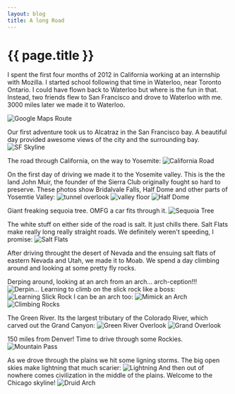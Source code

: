 ```yaml
---
layout: blog
title: A long Road
---
```


{{ page.title }}
================
I spent the first four months of 2012 in California working at an internship with Mozilla. I started school following that time in Waterloo, near Toronto Ontario. I could have flown back to Waterloo but where is the fun in that. Instead, two friends flew to San Francisco and drove to Waterloo with me. 3000 miles later we made it to Waterloo.

![Google Maps Route](/blog/media/2012-05-27-roadtrip/route.png)

Our first adventure took us to Alcatraz in the San Francisco bay. A beautiful day provided awesome views of the city and the surrounding bay.
![SF Skyline](/blog/media/2012-05-27-roadtrip/sfskyline.jpg)

The road through California, on the way to Yosemite:
![California Road](/blog/media/2012-05-27-roadtrip/caliroad.jpg)

On the first day of driving we made it to the Yosemite valley. This is the the land John Muir, the founder of the Sierra Club originally fought so hard to preserve. These photos show Bridalvale Falls, Half Dome and other parts of Yosemtie Valley:
![tunnel overlook](/blog/media/2012-05-27-roadtrip/falls.jpg)
![valley floor](/blog/media/2012-05-27-roadtrip/yosemitevalley.jpg)
![Half Dome](/blog/media/2012-05-27-roadtrip/halfdome.jpg)

Giant freaking sequoia tree. OMFG a car fits through it.
![Sequoia Tree](/blog/media/2012-05-27-roadtrip/sequoia.jpg)

The white stuff on either side of the road is salt. It just chills there. Salt Flats make really long really straight roads. We definitely weren't speeding, I promise:
![Salt Flats](/blog/media/2012-05-27-roadtrip/saltflats.jpg)

After driving throught the desert of Nevada and the ensuing salt flats of eastern Nevada and Utah, we made it to Moab. We spend a day climbing around and looking at some pretty fly rocks.

Derping around, looking at an arch from an arch... arch-ception!!!
![Derpin...](/blog/media/2012-05-27-roadtrip/derparch.jpg)
Learning to climb on the slick rock like a boss:
![Learning Slick Rock](/blog/media/2012-05-27-roadtrip/slickrock.jpg)
I can be an arch too:
![Mimick an Arch](/blog/media/2012-05-27-roadtrip/mimickarch.jpg)
![Climbing Rocks](/blog/media/2012-05-27-roadtrip/climbing.jpg)

The Green River. Its the largest tributary of the Colorado River, which carved out the Grand Canyon:
![Green River Overlook](/blog/media/2012-05-27-roadtrip/greenriver.jpg)
![Grand Overlook](/blog/media/2012-05-27-roadtrip/overlook.jpg)

150 miles from Denver! Time to drive through some Rockies.
![Mountain Pass](/blog/media/2012-05-27-roadtrip/rockies.jpg)

As we drove through the plains we hit some ligning storms. The big open skies make lightning that much scarier:
![Lightning](/blog/media/2012-05-27-roadtrip/lightning.jpg)
And then out of nowhere comes civilization in the middle of the plains. Welcome to the Chicago skyline!
![Druid Arch](/blog/media/2012-05-27-roadtrip/chicagoskyline.jpg)
